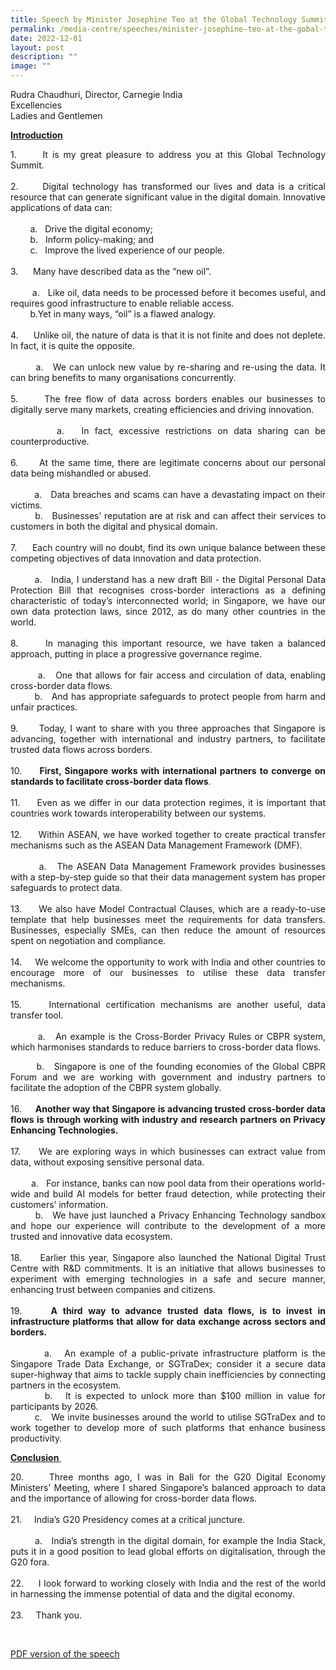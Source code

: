 ```yaml
---
title: Speech by Minister Josephine Teo at the Global Technology Summit
permalink: /media-centre/speeches/minister-josephine-teo-at-the-gobal-technology-summit/
date: 2022-12-01
layout: post
description: ""
image: ""
---
```

<p style="text-align: justify;">Rudra Chaudhuri, Director, Carnegie India&nbsp;<br>
Excellencies&nbsp;<br>
Ladies and Gentlemen</p>
<p style="text-align: justify;"><strong><span style="text-decoration: underline;">Introduction</span></strong></p>
<p style="text-align: justify;">1.<span style="white-space: pre;">		</span>It is my great pleasure to address you at this Global Technology Summit.&nbsp;&nbsp;<br>
<br>
2.<span style="white-space: pre;">		</span>Digital technology has transformed our lives and data is a critical resource that can generate significant value in the digital domain. Innovative applications of data can:&nbsp;<br>
<br>
<span style="white-space: pre;">		</span>a.<span style="white-space: pre;">	</span>Drive the digital economy;&nbsp;<br>
<span style="white-space: pre;">		</span>b.<span style="white-space: pre;"> 	</span>Inform policy-making; and&nbsp;<br>
<span style="white-space: pre;">		</span>c.<span style="white-space: pre;">	</span>Improve the lived experience of our people.&nbsp;<br>
<br>
3.<span style="white-space: pre;">		</span>Many have described data as the “new oil”.<br>
<br>
<span style="white-space: pre;">		</span>a.<span style="white-space: pre;">	</span>Like oil, data needs to be processed before it becomes useful, and requires good infrastructure to enable reliable access.&nbsp;<br>
<span style="white-space: pre;">		</span>b.Yet in many ways, “oil” is a flawed analogy.&nbsp;<br>
<br>
4.<span style="white-space: pre;">		</span>Unlike oil, the nature of data is that it is not finite and does not deplete. In fact, it is quite the opposite.&nbsp;<br>
<br>
<span style="white-space: pre;">		</span>a.<span style="white-space: pre;">	</span>We can unlock new value by re-sharing and re-using the data. It can bring benefits to many organisations concurrently.&nbsp;<br>
<br>
5.<span style="white-space: pre;">		</span>The free flow of data across borders enables our businesses to digitally serve many markets, creating efficiencies and driving innovation.&nbsp;<br>
<br>
<span style="white-space: pre;">		</span>a.<span style="white-space: pre;">	</span>In fact, excessive restrictions on data sharing can be counterproductive.<br>
<br>
6.<span style="white-space: pre;">		</span>At the same time, there are legitimate concerns about our personal data being mishandled or abused.&nbsp;<br>
<br>
<span style="white-space: pre;">		</span>a.<span style="white-space: pre;">	</span>Data breaches and scams can have a devastating impact on their victims.&nbsp;<br>
<span style="white-space: pre;">		</span>b.<span style="white-space: pre;">	</span>Businesses’ reputation are at risk and can affect their services to customers in both the digital and physical domain.&nbsp;<br>
<br>
7.<span style="white-space: pre;">		</span>Each country will no doubt, find its own unique balance between these competing objectives of data innovation and data protection.&nbsp;&nbsp;<br>
<br>
<span style="white-space: pre;">		</span>a.<span style="white-space: pre;">	</span>India, I understand has a new draft Bill - the Digital Personal Data Protection Bill that recognises cross-border interactions as a defining characteristic of today’s interconnected world; in Singapore, we have our own data protection laws, since 2012, as do many other countries in the world.<br>
<br>
8.<span style="white-space: pre;">		</span>In managing this important resource, we have taken a balanced approach, putting in place a progressive governance regime.<br>
<br>
<span style="white-space: pre;">		</span>a.<span style="white-space: pre;">	</span>One that allows for fair access and circulation of data, enabling cross-border data flows.&nbsp;<br>
<span style="white-space: pre;">		</span>b.<span style="white-space: pre;">	</span>And has appropriate safeguards to protect people from harm and unfair practices.<br>
<br>
9.<span style="white-space: pre;">		</span>Today, I want to share with you three approaches that Singapore is advancing, together with international and industry partners, to facilitate trusted data flows across borders.&nbsp;<br>
<br>
10.<span style="white-space: pre;">		</span><strong>First, Singapore works with international partners to converge on standards to facilitate cross-border data flows</strong>.&nbsp;<br>
&nbsp;<br>
11.<span style="white-space: pre;">		</span>Even as we differ in our data protection regimes, it is important that countries work towards interoperability between our systems.<br>
<br>
12.<span style="white-space: pre;">		</span>Within ASEAN, we have worked together to create practical transfer mechanisms such as the ASEAN Data Management Framework (DMF).&nbsp;&nbsp;<br>
<br>
<span style="white-space: pre;">		</span>a.<span style="white-space: pre;">	</span>The ASEAN Data Management Framework provides businesses with a step-by-step guide so that their data management system has proper safeguards to protect data.&nbsp;<br>
<br>
13.<span style="white-space: pre;">		</span>We also have Model Contractual Clauses, which are a ready-to-use template that help businesses meet the requirements for data transfers. Businesses, especially SMEs, can then reduce the amount of resources spent on negotiation and compliance.&nbsp;<br>
<br>
14.<span style="white-space: pre;">		</span>We welcome the opportunity to work with India and other countries to encourage more of our businesses to utilise these data transfer mechanisms.&nbsp;<br>
<br>
15.<span style="white-space: pre;">		</span>International certification mechanisms are another useful, data transfer tool.&nbsp;<br>
<br>
<span style="white-space: pre;">		</span>a.<span style="white-space: pre;">	</span>An example is the Cross-Border Privacy Rules or CBPR system, which harmonises standards to reduce barriers to cross-border data flows.</p>
<p style="text-align: justify;"><span style="white-space: pre;">		</span>b.<span style="white-space: pre;">	</span>Singapore is one of the founding economies of the Global CBPR Forum and we are working with government and industry partners to facilitate the adoption of the CBPR system globally.&nbsp;<br>
<br>
16.<span style="white-space: pre;">		</span><strong>Another way that Singapore is advancing trusted cross-border data flows is through working with industry and research partners on Privacy Enhancing Technologies.&nbsp;</strong><br>
<br>
17.<span style="white-space: pre;">		</span>We are exploring ways in which businesses can extract value from data, without exposing sensitive personal data.&nbsp;<br>
<span style="white-space: pre;">	</span><br>
<span style="white-space: pre;">		</span>a.<span style="white-space: pre;">	</span>For instance, banks can now pool data from their operations world-wide and build AI models for better fraud detection, while protecting their customers’ information.&nbsp;<br>
<span style="white-space: pre;">		</span>b.<span style="white-space: pre;">	</span>We have just launched a Privacy Enhancing Technology sandbox and hope our experience will contribute to the development of a more trusted and innovative data ecosystem.&nbsp;<br>
<br>
18.<span style="white-space: pre;">		</span>Earlier this year, Singapore also launched the National Digital Trust Centre with R&amp;D commitments. It is an initiative that allows businesses to experiment with emerging technologies in a safe and secure manner, enhancing trust between companies and citizens.&nbsp; &nbsp;<br>
<br>
19.<span style="white-space: pre;">		</span><strong>A third way to advance trusted data flows, is to invest in infrastructure platforms that allow for data exchange across sectors and borders.&nbsp;</strong><br>
<br>
<span style="white-space: pre;">		</span>a.<span style="white-space: pre;">	</span>An example of a public-private infrastructure platform is the Singapore Trade Data Exchange, or SGTraDex; consider it a secure data super-highway that aims to tackle supply chain inefficiencies by connecting partners in the ecosystem.&nbsp;<br>
<span style="white-space: pre;">		</span>b.<span style="white-space: pre;">	</span>It is expected to unlock more than $100 million in value for participants by 2026.&nbsp;<br>
<span style="white-space: pre;">		</span>c.<span style="white-space: pre;">	</span>We invite businesses around the world to utilise SGTraDex and to work together to develop more of such platforms that enhance business productivity.&nbsp;</p>
<p style="text-align: justify;"><strong><span style="text-decoration: underline;">Conclusion&nbsp;</span></strong></p>
<p style="text-align: justify;">
20.<span style="white-space: pre;">		</span>Three months ago, I was in Bali for the G20 Digital Economy Ministers’ Meeting, where I shared Singapore’s balanced approach to data and the importance of allowing for cross-border data flows.&nbsp;&nbsp;<br>
<br>
21.<span style="white-space: pre;">		</span>India’s G20 Presidency comes at a critical juncture.<br>
<br>
<span style="white-space: pre;">		</span>a.<span style="white-space: pre;">	</span>India’s strength in the digital domain, for example the India Stack, puts it in a good position to lead global efforts on digitalisation, through the G20 fora.&nbsp;&nbsp;<br>
<br>
22.<span style="white-space: pre;">		</span>I look forward to working closely with India and the rest of the world in harnessing the immense potential of data and the digital economy.&nbsp;&nbsp;<br>
<br>
23.<span style="white-space: pre;">		</span>Thank you.</p>
<div style="text-align: justify;">&nbsp;</div>

[PDF version of the speech](/files/Speeches%202022/speech%20by%20minister%20josephine%20teo%20at%20the%20global%20technology%20summit%20on%201%20dec%202022%20(002).pdf)

